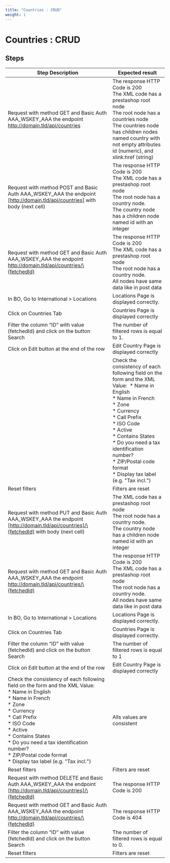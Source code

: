 ```yaml
---
title: "Countries : CRUD"
weight: 1
---
```


# Countries : CRUD
## Steps
| Step Description | Expected result |
| ----- | ----- |
| Request with method GET and Basic Auth AAA_WSKEY_AAA the endpoint http://domain.tld/api/countries | The response HTTP Code is 200<br>The XML code has a prestashop root node<br>The root node has a countries node<br>The countries node has children nodes named country with not empty attributes id (numeric), and xlink:href (string) |
| Request with method POST and Basic Auth AAA_WSKEY_AAA the endpoint [http://domain.tld/api/countries] with body (next cell) | The response HTTP Code is 200<br>The XML code has a prestashop root node<br>The root node has a country node.<br>The country node has a children node named id with an integer |
| Request with method GET and Basic Auth AAA_WSKEY_AAA the endpoint http://domain.tld/api/countries/\{fetchedId} | The response HTTP Code is 200<br>The XML code has a prestashop root node<br>The root node has a country node.<br>All nodes have same data like in post data |
| In BO, Go to International > Locations | Locations Page is displayed correctly. |
| Click on Countries Tab | Countries Page is displayed correctly |
| Filter the column “ID” with value \{fetchedId} and click on the button Search | The number of filtered rows is equal to 1. |
| Click on Edit button at the end of the row | Edit Country Page is displayed correctly |
| |Check the consistency of each following field on the form and the XML Value:  * Name in English<br> * Name in French <br> * Zone <br> * Currency<br> * Call Prefix<br> * ISO Code<br> * Active<br> * Contains States<br> * Do you need a tax identification number?<br> * ZIP/Postal code format<br> * Display tax label (e.g. "Tax incl.")| | Alls values are consistent |
| Reset filters | Filters are reset |
| Request with method PUT and Basic Auth AAA_WSKEY_AAA the endpoint [http://domain.tld/api/countries]/\{fetchedId} with body (next cell) | The XML code has a prestashop root node<br>The root node has a country node.<br>The country node has a children node named id with an integer |
| Request with method GET and Basic Auth AAA_WSKEY_AAA the endpoint http://domain.tld/api/countries/\{fetchedId} | The response HTTP Code is 200<br>The XML code has a prestashop root node<br>The root node has a country node.<br>All nodes have same data like in post data |
| In BO, Go to International > Locations | Locations Page is displayed correctly. |
| Click on Countries Tab | Countries Page is displayed correctly. |
| Filter the column “ID” with value \{fetchedId} and click on the button Search | The number of filtered rows is equal to 1 |
| Click on Edit button at the end of the row | Edit Country Page is displayed correctly |
| Check the consistency of each following field on the form and the XML Value: <br> * Name in English<br> * Name in French <br> * Zone <br> * Currency<br> * Call Prefix<br> * ISO Code<br> * Active<br> * Contains States<br> * Do you need a tax identification number?<br> * ZIP/Postal code format<br> * Display tax label (e.g. "Tax incl.") | Alls values are consistent |
| Reset filters | Filters are reset |
| Request with method DELETE and Basic Auth AAA_WSKEY_AAA the endpoint [http://domain.tld/api/countries]/\{fetchedId} | The response HTTP Code is 200 |
| Request with method GET and Basic Auth AAA_WSKEY_AAA the endpoint http://domain.tld/api/countries/\{fetchedId} | The response HTTP Code is 404 |
| Filter the column “ID” with value \{fetchedId} and click on the button Search | The number of filtered rows is equal to 0. |
| Reset filters | Filters are reset |

